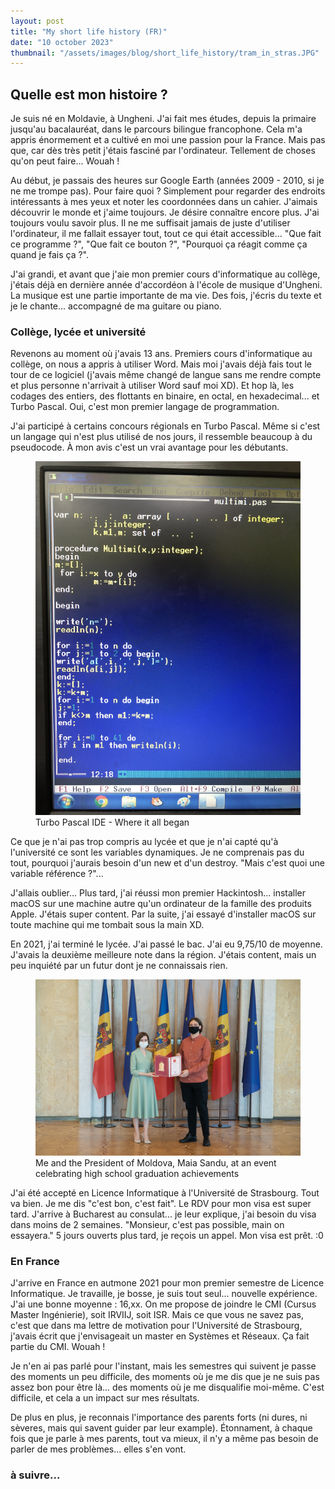 ```yaml
---
layout: post
title: "My short life history (FR)"
date: "10 october 2023"
thumbnail: "/assets/images/blog/short_life_history/tram_in_stras.JPG"
---
```


## Quelle est mon histoire ?

Je suis né en Moldavie, à Ungheni. J'ai fait mes études, depuis la primaire jusqu'au bacalauréat, dans le parcours bilingue francophone. Cela m'a appris énormement et a cultivé en moi une passion pour la France. Mais pas que, car dès très petit j'étais fasciné par l'ordinateur. Tellement de choses qu'on peut faire... Wouah !

Au début, je passais des heures sur Google Earth (années 2009 - 2010, si je ne me trompe pas). Pour faire quoi ? Simplement pour regarder des endroits intéressants à mes yeux et noter les coordonnées dans un cahier. J'aimais découvrir le monde et j'aime toujours. Je désire connaître encore plus. J'ai toujours voulu savoir plus. Il ne me suffisait jamais de juste d'utiliser l'ordinateur, il me fallait essayer tout, tout ce qui était accessible... "Que fait ce programme ?", "Que fait ce bouton ?", "Pourquoi ça réagit comme ça quand je fais ça ?".

J'ai grandi, et avant que j'aie mon premier cours d'informatique au collège, j'étais déjà en dernière année d'accordéon à l'école de musique d'Ungheni. La musique est une partie importante de ma vie. Des fois, j'écris du texte et je le chante... accompagné de ma guitare ou piano.

### Collège, lycée et université

Revenons au moment où j'avais 13 ans. Premiers cours d'informatique au collège, on nous a appris à utiliser Word. Mais moi j'avais déjà fais tout le tour de ce logiciel (j'avais même changé de langue sans me rendre compte et plus personne n'arrivait à utiliser Word sauf moi XD). Et hop là, les codages des entiers, des flottants en binaire, en octal, en hexadecimal... et Turbo Pascal. Oui, c'est mon premier langage de programmation.

J'ai participé à certains concours régionals en Turbo Pascal. Même si c'est un langage qui n'est plus utilisé de nos jours, il ressemble beaucoup à du pseudocode. À mon avis c'est un vrai avantage pour les débutants. 


<figure>
    <img src="/assets/images/blog/short_life_history/turbo_pascal_program.jpg" alt="IDE Turbo Pascal"/>
    <figcaption>Turbo Pascal IDE - Where it all began</figcaption>
</figure>

Ce que je n'ai pas trop compris au lycée et que je n'ai capté qu'à l'université ce sont les variables dynamiques. Je ne comprenais pas du tout, pourquoi j'aurais besoin d'un new et d'un destroy. "Mais c'est quoi une variable référence ?"...

J'allais oublier... Plus tard, j'ai réussi mon premier Hackintosh... installer macOS sur une machine autre qu'un ordinateur de la famille des produits Apple. J'étais super content. Par la suite, j'ai essayé d'installer macOS sur toute machine qui me tombait sous la main XD.

En 2021, j'ai terminé le lycée. J'ai passé le bac. J'ai eu 9,75/10 de moyenne. J'avais la deuxième meilleure note dans la région. J'étais content, mais un peu inquiété par un futur dont je ne connaissais rien. 

<figure>
    <img src="/assets/images/blog/short_life_history/with_the_president.JPG" alt="photo of me and the country president"/>
    <figcaption>Me and the President of Moldova, Maia Sandu, at an event celebrating high school graduation achievements</figcaption>
</figure>

J'ai été accepté en Licence Informatique à l'Université de Strasbourg. Tout va bien. Je me dis "c'est bon, c'est fait". Le RDV pour mon visa est super tard. J'arrive à Bucharest au consulat... je leur explique, j'ai besoin du visa dans moins de 2 semaines. "Monsieur, c'est pas possible, main on essayera." 5 jours ouverts plus tard, je reçois un appel. Mon visa est prêt. :0

### En France

J'arrive en France en autmone 2021 pour mon premier semestre de Licence Informatique. Je travaille, je bosse, je suis tout seul... nouvelle expérience. J'ai une bonne moyenne : 16,xx. On me propose de joindre le CMI (Cursus Master Ingénierie), soit IRVIIJ, soit ISR. Mais ce que vous ne savez pas, c'est que dans ma lettre de motivation pour l'Université de Strasbourg, j'avais écrit que j'envisageait un master en Systèmes et Réseaux. Ça fait partie du CMI. Wouah !

Je n'en ai pas parlé pour l'instant, mais les semestres qui suivent je passe des moments un peu difficile, des moments où je me dis que je ne suis pas assez bon pour être là... des moments où je me disqualifie moi-même. C'est difficile, et cela a un impact sur mes résultats.

De plus en plus, je reconnais l'importance des parents forts (ni dures, ni sèveres, mais qui savent guider par leur example). Étonnament, à chaque fois que je parle à mes parents, tout va mieux, il n'y a même pas besoin de parler de mes problèmes... elles s'en vont.

### à suivre...